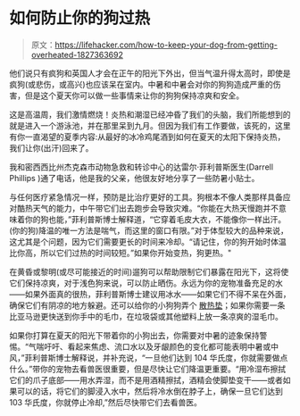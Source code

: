 # 如何防止你的狗过热

> 原文：<https://lifehacker.com/how-to-keep-your-dog-from-getting-overheated-1827363692>

他们说只有疯狗和英国人才会在正午的阳光下外出，但当气温升得太高时，即使是疯狗(或悲伤，或高兴)也应该呆在室内。中暑和中暑会对你的狗狗造成严重的伤害，但是这个夏天你可以做一些事情来让你的狗狗保持凉爽和安全。



这是高温周，我们激情燃烧！炎热和潮湿已经冲昏了我们的头脑，我们所能想到的就是进入一个游泳池，并在那里呆到九月。但因为我们有工作要做，该死的，这里有你一直渴望的夏季内容:从最好的冰冷鸡尾酒到如何在夏天的太阳下保持炎热，我们让你(出汗)回来了。

我和密西西比州杰克森市动物急救和转诊中心的达雷尔·菲利普斯医生(Darrell Phillips )通了电话，他是我的父亲，他很友好地分享了一些防暑小贴士。

与任何医疗紧急情况一样，预防是比治疗更好的工具。狗根本不像人类那样具备应对酷热天气的能力，中午带它们出去跑步会导致灾难。“你能在大热天慢跑并不意味着你的狗也能，”菲利普斯博士解释道，“它穿着毛皮大衣，不能像你一样出汗。(你的狗)降温的唯一方法是喘气，而这里的窗口有限。”对于体型较大的品种来说，这尤其是个问题，因为它们需要更长的时间来冷却。“请记住，你的狗开始时体温比你高，所以它们过热的时间较短。”如果你开始变热，狗更热。"

在黄昏或黎明(或尽可能接近的时间)遛狗可以帮助限制它们暴露在阳光下，这将使它们保持凉爽，对于浅色狗来说，可以防止晒伤。永远为你的宠物准备充足的水——如果外面真的很热，菲利普斯博士建议用冰水——如果它们不得不呆在外面，确保它们有阴凉的地方躲避。还可以给你的小狗狗弄个 [散热垫](https://www.mypetneedsthat.com/best-cooling-pads-for-dogs/)；如果你需要一条比亚马逊更快送到你手中的毛巾，在垃圾袋或其他塑料上放一条凉爽的湿毛巾。

如果你打算在夏天的阳光下带着你的小狗出去，你需要对中暑的迹象保持警惕。“气喘吁吁、看起来焦虑、流口水以及牙龈颜色的变化都可能表明中暑或中风，”菲利普斯博士解释说，并补充说，“一旦他们达到 104 华氏度，你就需要做点什么。”带你的宠物去看兽医很重要，但是尽快让它们降温更重要。“用冷湿布擦拭它们的爪子底部——用水弄湿，而不是用酒精擦拭，酒精会使脚垫变干——或者如果可以的话，将它们的脚浸入水中，然后将冷水倒在脖子上，确保一旦它们达到 103 华氏度，你就停止冷却,”然后尽快带它们去看兽医。
